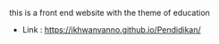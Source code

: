 this is a front end website
with the theme of education

- Link : https://ikhwanvanno.github.io/Pendidikan/
